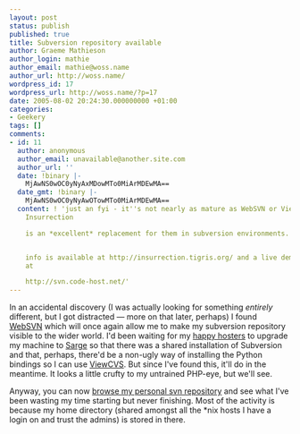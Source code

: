 ```yaml
---
layout: post
status: publish
published: true
title: Subversion repository available
author: Graeme Mathieson
author_login: mathie
author_email: mathie@woss.name
author_url: http://woss.name/
wordpress_id: 17
wordpress_url: http://woss.name/?p=17
date: 2005-08-02 20:24:30.000000000 +01:00
categories:
- Geekery
tags: []
comments:
- id: 11
  author: anonymous
  author_email: unavailable@another.site.com
  author_url: ''
  date: !binary |-
    MjAwNS0wOC0yNyAxMDowMTo0MiArMDEwMA==
  date_gmt: !binary |-
    MjAwNS0wOC0yNyAwOTowMTo0MiArMDEwMA==
  content: ! 'just an fyi - it''s not nearly as mature as WebSVN or ViewCVS -- but
    Insurrection

    is an *excellent* replacement for them in subversion environments.


    info is available at http://insurrection.tigris.org/ and a live demo is available
    at

    http://svn.code-host.net/'
---
```

In an accidental discovery (I was actually looking for something <em>entirely</em> different, but I got distracted &mdash; more on that later, perhaps) I found <a href="http://websvn.tigris.org/" title="PHP Subversion interface">WebSVN</a> which will once again allow me to make my subversion repository visible to the wider world.  I'd been waiting for my <a href="http://www.dreamhost.com/r.cgi?wossname" title="DreamHost">happy hosters</a> to upgrade my machine to <a href="http://www.debian.org/releases/stable/" title="Debian GNU/Linux 3.1 (Sarge)">Sarge</a> so that there was a shared installation of Subversion and that, perhaps, there'd be a non-ugly way of installing the Python bindings so I can use <a href="http://viewcvs.sourceforge.net/" title="Repository Browser">ViewCVS</a>.  But since I've found this, it'll do in the meantime.  It looks a little crufty to my untrained PHP-eye, but we'll see.

Anyway, you can now <a href="http://woss.name/svn/" title="Graeme's Subversion repository">browse my personal svn repository</a> and see what I've been wasting my time starting but never finishing.  Most of the activity is because my home directory (shared amongst all the *nix hosts I have a login on and trust the admins) is stored in there.

